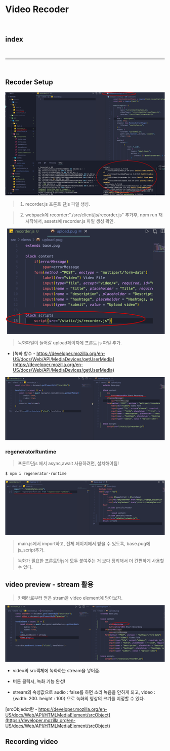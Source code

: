 # Video Recoder

<br>

## index



<br>

---

<br>



## Recoder Setup

![api](/Image/Express/z15.png)

> 1. recorder.js 프론트 단js 파일 생성.
 
> 2. webpack에 recorder:"./src/client/js/recorder.js" 추가후, npm run 재시작해서, assets에 recorder.js 파일 생성 확인.


![api](/Image/Express/z16.png)

> 녹화파일이 들어갈 upload페이지에 프론트 js 파일 추가.

* [녹화 함수 - https://developer.mozilla.org/en-US/docs/Web/API/MediaDevices/getUserMedia](https://developer.mozilla.org/en-US/docs/Web/API/MediaDevices/getUserMedia)

![api](/Image/Express/z17.png)


### regeneratorRuntime

> 프론트단js 에서 async,await 사용하려면, 설치해야됨!

```bash
$ npm i regenerator-runtime
```

![api](/Image/Express/z18.png)

> main.js에서  import하고, 전체 페이지에서 받을 수 있도록, base.pug에 js_script추가.

> 녹화가 필요한 프론트단js에 모두 붙여주는 거 보다 정리해서 더 간편하게 사용할 수 있다.


## video preview - stream 활용

> 카메라로부터 얻은 stram을 video element에 담아보자.

![api](/Image/Express/z19.png)

* video의 src객체에 녹화하는 stream을 넣어줌.

* 버튼 클릭시, 녹화 기능 완성!

* stream의 속성값으로 audio : false를 하면 소리 녹음을 안하게 되고, video : {width: 200. height : 100} 으로 녹화의 영상의 크기를 지정할 수 있다.

[srcObjedct란 - https://developer.mozilla.org/en-US/docs/Web/API/HTMLMediaElement/srcObject](https://developer.mozilla.org/en-US/docs/Web/API/HTMLMediaElement/srcObject)


## Recording video


























